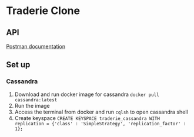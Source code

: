 # Traderie Clone

## API
[Postman documentation](https://documenter.getpostman.com/view/21886355/2sA3BoaWyf#fdff4ac0-dfb2-4738-8fd3-549ba8001736)

## Set up
### Cassandra
1. Download and run docker image for cassandra `docker pull cassandra:latest`
1. Run the image
1. Access the terminal from docker and run `cqlsh` to open cassandra shell
1. Create keyspace `CREATE KEYSPACE traderie_cassandra WITH replication = {'class' : 'SimpleStrategy', 'replication_factor' : 1};`
